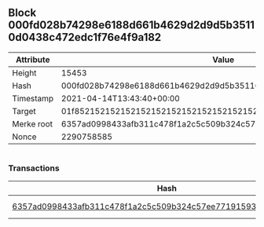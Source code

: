 ## Block 000fd028b74298e6188d661b4629d2d9d5b35110d0438c472edc1f76e4f9a182

Attribute | Value
--- | ---
Height | 15453
Hash | 000fd028b74298e6188d661b4629d2d9d5b35110d0438c472edc1f76e4f9a182
Timestamp | 2021-04-14T13:43:40+00:00
Target | 01f8521521521521521521521521521521521521521521521521521521521521
Merke root | 6357ad0998433afb311c478f1a2c5c509b324c57ee77191593dfc7e2492594f1
Nonce | 2290758585

```

```

### Transactions

Hash | Amount
--- | ---
[6357ad0998433afb311c478f1a2c5c509b324c57ee77191593dfc7e2492594f1](6357ad0998433afb311c478f1a2c5c509b324c57ee77191593dfc7e2492594f1.md) | 10.00000000 SKEPTI 
